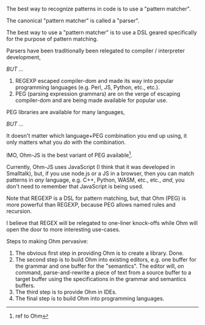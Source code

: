 The best way to recognize patterns in code is to use a "pattern matcher".

The canonical "pattern matcher" is called a "parser".

The best way to use a "pattern matcher" is to use a DSL geared specifically for the purpose of pattern matching.

Parsers have been traditionally been relegated to compiler / interpreter development,

*BUT ...*

1. REGEXP escaped compiler-dom and made its way into popular programming languages (e.g. Perl, JS, Python, etc., etc.).
2. PEG (parsing expression grammars) are on the verge of escaping compiler-dom and are being made available for popular use.

PEG libraries are available for many languages,

*BUT ...*

It doesn't matter which language+PEG combination you end up using, it only matters what you *do* with the combination.

IMO, Ohm-JS is the best variant of PEG available[^1].

[^1]: ref to Ohm

Currently, Ohm-JS uses JavaScript (I think that it was developed in Smalltalk), but, if you use node.js or a JS in a browser, then you can match patterns in *any* language, e.g. C++, Python, WASM, etc., etc., *and*, you don't need to remember that JavaScript is being used.

Note that REGEXP is a DSL for pattern matching, but, that Ohm (PEG) is more powerful than REGEXP, because PEG allows named rules and recursion.  

I believe that REGEX will be relegated to one-liner knock-offs while Ohm will open the door to more interesting use-cases.

Steps to making Ohm pervasive:

1. The obvious first step in providing Ohm is to create a library.  Done.
2. The second step is to build Ohm into existing editors, e.g. one buffer for the grammar and one buffer for the "semantics".  The editor will, on command, parse-and-rewrite a piece of text from a source buffer to a target buffer using the specifications in the grammar and semantics buffers.
3. The third step is to provide Ohm in IDEs.
4. The final step is to build Ohm into programming languages.
